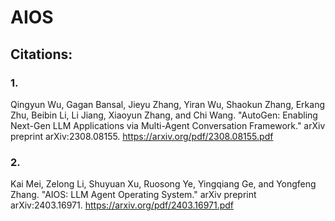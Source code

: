 # AIOS

## Citations:

### 1.

Qingyun Wu, Gagan Bansal, Jieyu Zhang, Yiran Wu, Shaokun Zhang, Erkang Zhu, Beibin Li, Li Jiang, Xiaoyun Zhang, and Chi Wang. "AutoGen: Enabling Next-Gen LLM Applications via Multi-Agent Conversation Framework." arXiv preprint arXiv:2308.08155. https://arxiv.org/pdf/2308.08155.pdf

### 2.

Kai Mei, Zelong Li, Shuyuan Xu, Ruosong Ye, Yingqiang Ge, and Yongfeng Zhang. "AIOS: LLM Agent Operating System." arXiv preprint arXiv:2403.16971. https://arxiv.org/pdf/2403.16971.pdf
